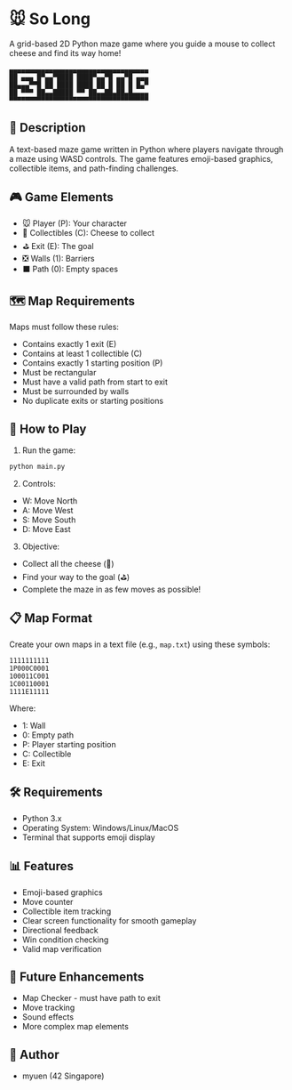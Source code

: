 # 🐭 So Long

A grid-based 2D Python maze game where you guide a mouse to collect cheese and find its way home!

```
▄▄▄▄▄▄▄▄▄▄▄▄▄▄▄▄▄▄▄▄▄▄▄▄▄▄▄▄▄▄▄▄▄▄▄
██ ▄▄▄ █▀▄▄▀████ ████▀▄▄▀█ ▄▄▀█ ▄▄▄
██▄▄▄▀▀█ ██ ████ ████ ██ █ ██ █ █▄▀
██ ▀▀▀ ██▄▄█████ ▀▀ ██▄▄██▄██▄█▄▄▄▄
▀▀▀▀▀▀▀▀▀▀▀▀▀▀▀▀▀▀▀▀▀▀▀▀▀▀▀▀▀▀▀▀▀▀▀
```

## 📝 Description

A text-based maze game written in Python where players navigate through a maze using WASD controls. The game features emoji-based graphics, collectible items, and path-finding challenges.

## 🎮 Game Elements

- 🐭 Player (P): Your character
- 🧀 Collectibles (C): Cheese to collect
- ⛳ Exit (E): The goal
- ❎ Walls (1): Barriers
- ⬛ Path (0): Empty spaces

## 🗺️ Map Requirements

Maps must follow these rules:
- Contains exactly 1 exit (E)
- Contains at least 1 collectible (C)
- Contains exactly 1 starting position (P)
- Must be rectangular
- Must have a valid path from start to exit
- Must be surrounded by walls
- No duplicate exits or starting positions

## 🚀 How to Play

1. Run the game:
```bash
python main.py
```

2. Controls:
- W: Move North
- A: Move West
- S: Move South
- D: Move East

3. Objective:
- Collect all the cheese (🧀)
- Find your way to the goal (⛳)
- Complete the maze in as few moves as possible!

## 📋 Map Format

Create your own maps in a text file (e.g., `map.txt`) using these symbols:
```
1111111111
1P000C0001
100011C001
1C00110001
1111E11111
```

Where:
- 1: Wall
- 0: Empty path
- P: Player starting position
- C: Collectible
- E: Exit

## 🛠️ Requirements

- Python 3.x
- Operating System: Windows/Linux/MacOS
- Terminal that supports emoji display

## 📊 Features

- Emoji-based graphics
- Move counter
- Collectible item tracking
- Clear screen functionality for smooth gameplay
- Directional feedback
- Win condition checking
- Valid map verification

## 🎯 Future Enhancements

- Map Checker - must have path to exit
- Move tracking
- Sound effects
- More complex map elements

## 👤 Author

- myuen (42 Singapore)
